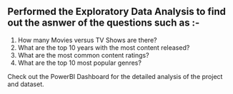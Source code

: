 ## Performed the Exploratory Data Analysis to find out the asnwer of the questions such as :-
1. How many Movies versus TV Shows are there?
2. What are the top 10 years with the most content released?
3. What are the most common content ratings?
4. What are the top 10 most popular genres?

Check out the PowerBI Dashboard for the detailed analysis of the project and dataset. 
